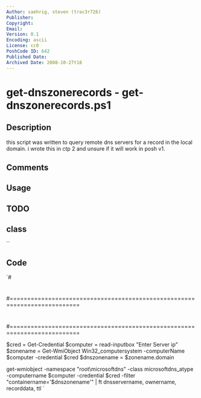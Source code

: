 ```yaml
---
Author: saehrig, steven (trac3r726)
Publisher: 
Copyright: 
Email: 
Version: 0.1
Encoding: ascii
License: cc0
PoshCode ID: 642
Published Date: 
Archived Date: 2008-10-27t18
---
```


# get-dnszonerecords - get-dnszonerecords.ps1

## Description

this script was written to query remote dns servers for a record in the local domain. i wrote this in ctp 2 and unsure if it will work in posh v1.

## Comments



## Usage



## TODO



## class

``

## Code

`#
 #
 #==========================================================================
 #
 #
 #==========================================================================
 
 
 $cred = Get-Credential
 $computer = read-inputbox "Enter Server ip"
 $zonename = Get-WmiObject Win32_computersystem -computerName $computer -credential $cred
 $dnszonename = $zonename.domain
 
 get-wmiobject -namespace "root\microsoftdns" -class microsoftdns_atype -computername $computer -credential $cred -filter "containername='$dnszonename'" | ft  dnsservername, ownername, recorddata, ttl
`

